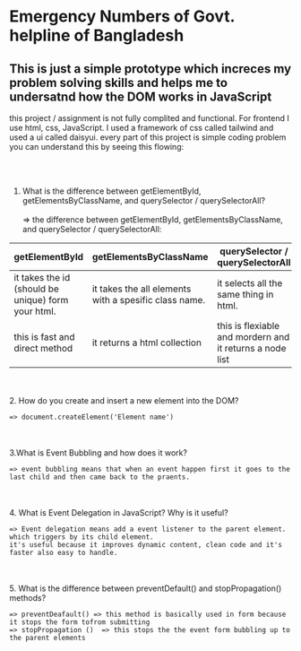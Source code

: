 # Emergency Numbers of Govt. helpline of Bangladesh

 ## This is just a simple prototype which increces my problem solving skills and helps me to undersatnd how the DOM works in JavaScript

 this project / assignment is not fully complited and functional. For frontend I use html, css, JavaScript. I used a framework of css called tailwind and used a ui called daisyui.
 every part of this project is simple coding problem you can understand this by seeing this flowing: 
 
 <br/> <br/>
 1. What is the difference between getElementById, getElementsByClassName, and querySelector / querySelectorAll?
    <br/> <br/>
 => the difference between getElementById, getElementsByClassName, and querySelector / querySelectorAll:

  | getElementById | getElementsByClassName | querySelector / querySelectorAll |
  |----------------|------------------------|----------------------------------|
  | it takes the id (should be unique) form your html.    | it takes the all elements with a spesific class name.   | it selects all the same thing in html.   |
  | this is fast and direct method    | it returns a html collection   | this is flexiable and mordern and it returns a node list   | 

<br/> <br/>
 2. How do you create and insert a new element into the DOM? 
    
    => document.createElement('Element name')

<br/> <br/>
 3.What is Event Bubbling and how does it work?  
 
    => event bubbling means that when an event happen first it goes to the last child and then came back to the praents.

<br/> <br/>
  4. What is Event Delegation in JavaScript? Why is it useful?
      
    => Event delegation means add a event listener to the parent element. which triggers by its child element.
    it's useful because it improves dynamic content, clean code and it's faster also easy to handle.

<br/> <br/>
 5. What is the difference between preventDefault() and stopPropagation() methods?
    
    => preventDeafault() => this method is basically used in form because it stops the form tofrom submitting
    => stopPropagation ()  => this stops the the event form bubbling up to the parent elements
   
 
